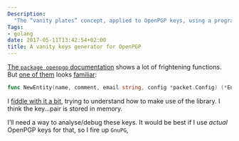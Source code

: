 ```yaml
---
Description:
  "The “vanity plates” concept, applied to OpenPGP keys, using a program I wrote"
Tags:
- golang
date: 2017-05-11T13:42:54+02:00
title: A vanity keys generator for OpenPGP
---
```


<!-- Introduction here -->

[The `package openpgp` documentation](https://godoc.org/golang.org/x/crypto/openpgp) shows a lot
of frightening functions. But [one of them](https://godoc.org/golang.org/x/crypto/openpgp#NewEntity)
looks [familiar](http://www.dewinter.com/gnupg_howto/english/GPGMiniHowto-3.html#ss3.1):

```go
func NewEntity(name, comment, email string, config *packet.Config) (*Entity, error)
```

I [fiddle with it a bit](https://gist.github.com/Diti/1db81b7e14c2e505a53afb794fac9c1c), trying to
understand how to make use of the library. I think the key…pair is stored in memory.

I’ll need a way to analyse/debug these keys. It would be best if I use *actual* OpenPGP keys for
that, so I fire up `GnuPG`, 